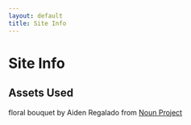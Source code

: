 ```yaml
---
layout: default
title: Site Info
---
```

# Site Info

## Assets Used

floral bouquet by Aiden Regalado from <a href="https://thenounproject.com/browse/icons/term/floral-bouquet/" target="_blank" title="floral bouquet Icons">Noun Project</a>
